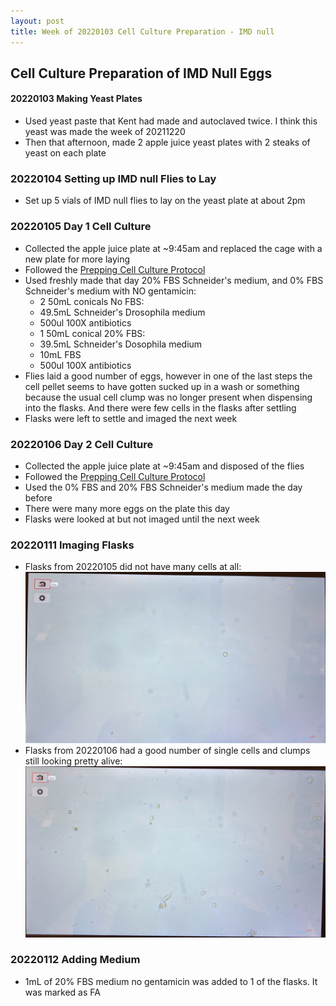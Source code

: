 ```yaml
---
layout: post
title: Week of 20220103 Cell Culture Preparation - IMD null
---
```


## Cell Culture Preparation of IMD Null Eggs

#### 20220103 Making Yeast Plates
- Used yeast paste that Kent had made and autoclaved twice. I think this yeast was made the week of 20211220
- Then that afternoon, made 2 apple juice yeast plates with 2 steaks of yeast on each plate

### 20220104 Setting up IMD null Flies to Lay

- Set up 5 vials of IMD null flies to lay on the yeast plate at about 2pm

### 20220105 Day 1 Cell Culture
- Collected the apple juice plate at ~9:45am and replaced the cage with a new plate for more laying
- Followed the [Prepping Cell Culture Protocol](https://meschedl.github.io/Unckless-Lab-Notebook-Maggie/2021/10/26/cell-culture-protocol.html)
- Used freshly made that day 20% FBS Schneider's medium, and 0% FBS Schneider's medium with NO gentamicin:
  - 2 50mL conicals No FBS:
  - 49.5mL Schneider's Drosophila medium
  - 500ul 100X antibiotics
  - 1 50mL conical 20% FBS:
  - 39.5mL Schneider's Dosophila medium
  - 10mL FBS
  - 500ul 100X antibiotics
- Flies laid a good number of eggs, however in one of the last steps the cell pellet seems to have gotten sucked up in a wash or something because the usual cell clump was no longer present when dispensing into the flasks. And there were few cells in the flasks after settling
- Flasks were left to settle and imaged the next week

### 20220106 Day 2 Cell Culture
- Collected the apple juice plate at ~9:45am and disposed of the flies
- Followed the [Prepping Cell Culture Protocol](https://meschedl.github.io/Unckless-Lab-Notebook-Maggie/2021/10/26/cell-culture-protocol.html)
- Used the 0% FBS and 20% FBS Schneider's medium made the day before
- There were many more eggs on the plate this day
- Flasks were looked at but not imaged until the next week

### 20220111 Imaging Flasks
- Flasks from 20220105 did not have many cells at all:
![](https://raw.githubusercontent.com/meschedl/Unckless-Lab-Notebook-Maggie/master/images/20220105-imd-null-cc-imaged-20220111.jpeg)
- Flasks from 20220106 had a good number of single cells and clumps still looking pretty alive:
![](https://raw.githubusercontent.com/meschedl/Unckless-Lab-Notebook-Maggie/master/images/20220106-imd-null-cc-imaged-20220111.jpeg)

### 20220112 Adding Medium
- 1mL of 20% FBS medium no gentamicin was added to 1 of the flasks. It was marked as FA
